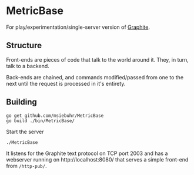 MetricBase
==========

For play/experimentation/single-server version of
[Graphite](https://github.com/graphite-project).

Structure
---------

Front-ends are pieces of code that talk to the world around it. They, in turn,
talk to a backend.

Back-ends are chained, and commands modified/passed from one to the next until the
request is processed in it's entirety.

Building
--------

	go get github.com/msiebuhr/MetricBase
	go build ./bin/MetricBase/

Start the server

	./MetricBase

It listens for the Graphite text protocol on TCP port 2003 and has a webserver
running on http://localhost:8080/ that serves a simple front-end from
`/http-pub/`.
